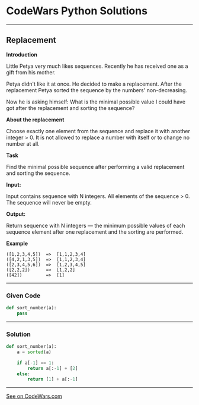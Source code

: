 # CodeWars Python Solutions

---

## Replacement

**Introduction**

Little Petya very much likes sequences. Recently he has received one as a gift from his mother.

Petya didn't like it at once. He decided to make a replacement. After the replacement Petya sorted the sequence by the numbers' non-decreasing.

Now he is asking himself: What is the minimal possible value I could have got after the replacement and sorting the sequence?

**About the replacement**

Choose exactly one element from the sequence and replace it with another integer > 0. It is not allowed to replace a number with itself or to change no number at all.

**Task**

Find the minimal possible sequence after performing a valid replacement and sorting the sequence.

**Input:**

Input contains sequence with N integers. All elements of the sequence > 0. The sequence will never be empty.

**Output:**

Return sequence with N integers — the minimum possible values of each sequence element after one replacement and the sorting are performed.

**Example**

```
([1,2,3,4,5])  =>  [1,1,2,3,4]
([4,2,1,3,5])  =>  [1,1,2,3,4]
([2,3,4,5,6])  =>  [1,2,3,4,5]
([2,2,2])      =>  [1,2,2]
([42])         =>  [1]
```


---

### Given Code


```python
def sort_number(a):
    pass
```

---
### Solution 


```python
def sort_number(a):
    a = sorted(a)

    if a[-1] == 1:
        return a[:-1] + [2]
    else:
        return [1] + a[:-1]
```





---


[See on CodeWars.com](https://www.codewars.com/kata/598d89971928a085c000001a/)

